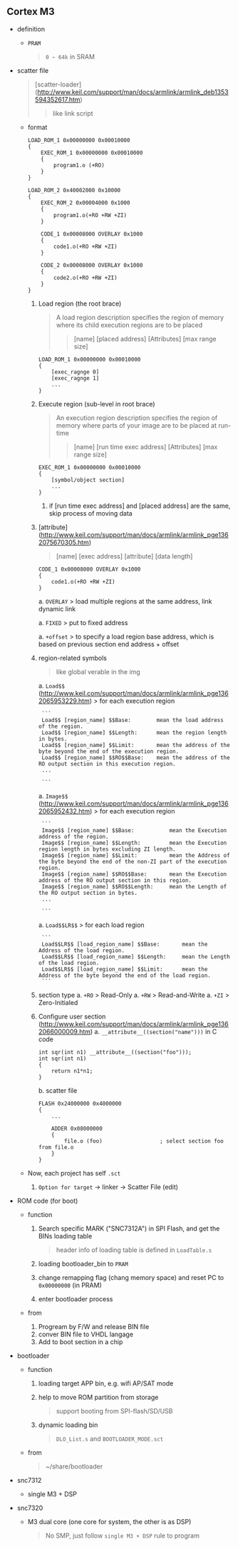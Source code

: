 Cortex M3
---

+ definition
    - `PRAM`
        >  `0 ~ 64k` in SRAM

+ scatter file
    > [scatter-loader] (http://www.keil.com/support/man/docs/armlink/armlink_deb1353594352617.htm)
    >> like link script

    - format
        ```
        LOAD_ROM_1 0x00000000 0x00010000
        {
            EXEC_ROM_1 0x00000000 0x00010000
            {
                program1.o (+RO)
            }
        }

        LOAD_ROM_2 0x40002000 0x10000
        {
            EXEC_ROM_2 0x00004000 0x1000
            {
                program1.o(+RO +RW +ZI)
            }

            CODE_1 0x00008000 OVERLAY 0x1000
            {
                code1.o(+RO +RW +ZI)
            }

            CODE_2 0x00008000 OVERLAY 0x1000
            {
                code2.o(+RO +RW +ZI)
            }
        }
        ```

        1. Load region (the root brace)
            > A load region description specifies the region of memory where its child execution regions are to be placed
            >>  [name] [placed address] [Attributes] [max range size]

            ```
            LOAD_ROM_1 0x00000000 0x00010000
            {
                [exec_ragnge 0]
                [exec_ragnge 1]
                ...
            }
            ```

        2. Execute region (sub-level in root brace)
            > An execution region description specifies the region of memory where parts of your image are to be placed at run-time
            >>  [name] [run time exec address] [Attributes] [max range size]

            ```
            EXEC_ROM_1 0x00000000 0x00010000
            {
                [symbol/object section]
                ...
            }
            ```

            1. if [run time exec address] and [placed address] are the same, skip process of moving data

        3. [attribute] (http://www.keil.com/support/man/docs/armlink/armlink_pge1362075670305.htm)
            > [name] [exec address] [attribute] [data length]

            ```
            CODE_1 0x00008000 OVERLAY 0x1000
            {
                code1.o(+RO +RW +ZI)
            }
            ```

            a. `OVERLAY`
                > load multiple regions at the same address, link dynamic link

            a. `FIXED`
                > put to fixed address

            a. `+offset`
                > to specify a load region base address, which is based on previous section end address + offset


        4. region-related symbols
            > like global verable in the img

            a. `Load$$` (http://www.keil.com/support/man/docs/armlink/armlink_pge1362065953229.htm)
                > for each execution region

                ```
                Load$$ [region_name] $$Base:        mean the load address of the region.
                Load$$ [region_name] $$Length:      mean the region length in bytes.
                Load$$ [region_name] $$Limit:       mean the address of the byte beyond the end of the execution region.
                Load$$ [region_name] $$RO$$Base:    mean the address of the RO output section in this execution region.
                ...

                ```

            a. `Image$$` (http://www.keil.com/support/man/docs/armlink/armlink_pge1362065952432.htm)
                > for each execution region

                ```
                Image$$ [region_name] $$Base:           mean the Execution address of the region.
                Image$$ [region_name] $$Length:         mean the Execution region length in bytes excluding ZI length.
                Image$$ [region_name] $$Limit:          mean the Address of the byte beyond the end of the non-ZI part of the execution region.
                Image$$ [region_name] $$RO$$Base:       mean the Execution address of the RO output section in this region.
                Image$$ [region_name] $$RO$$Length:     mean the Length of the RO output section in bytes.
                ...

                ```

            a. `Load$$LR$$`
                > for each load region

                ```
                Load$$LR$$ [load_region_name] $$Base:       mean the Address of the load region.
                Load$$LR$$ [load_region_name] $$Length:     mean the Length of the load region.
                Load$$LR$$ [load_region_name] $$Limit:      mean the Address of the byte beyond the end of the load region.
                ```

        5. section type
            a. `+RO`
                > Read-Only
            a. `+RW`
                > Read-and-Write
            a. `+ZI`
                > Zero-Initialed

        5. Configure user section (http://www.keil.com/support/man/docs/armlink/armlink_pge1362066000009.htm)
            a. `__attribute__((section("name")))` in C code
            ```
            int sqr(int n1) __attribute__((section("foo")));
            int sqr(int n1)
            {
                return n1*n1;
            }
            ```

            b. scatter file
            ```
            FLASH 0x24000000 0x4000000
            {
                ...

                ADDER 0x08000000
                {
                    file.o (foo)                  ; select section foo from file.o
                }
            }
            ```





    - Now, each project has self `.sct`
        1. `Option for target` -> linker -> Scatter File (edit)




+ ROM code (for boot)
    - function
        1. Search specific MARK ("SNC7312A") in SPI Flash, and get the BINs loading table
            > header info of loading table is defined in `LoadTable.s`

        2. loading bootloader_bin to `PRAM`
        3. change remapping flag (chang memory space) and reset PC to `0x00000000` (in PRAM)
        4. enter bootloader process

    - from
        1. Progream by F/W and release BIN file
        2. conver BIN file to VHDL langage
        3. Add to boot section in a chip


+ bootloader
    - function
        1. loading target APP bin, e.g. wifi AP/SAT mode
        2. help to move ROM partition from storage
            > support booting from SPI-flash/SD/USB

        3. dynamic loading bin
            > `DLO_List.s` and `BOOTLOADER_MODE.sct`

    - from
        > ~/share/bootloader



+ snc7312
    - single M3 + DSP

+ snc7320
    - M3 dual core (one core for system, the other is as DSP)
        > No SMP, just follow `single M3 + DSP` rule to program




